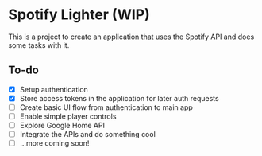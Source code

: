 # Spotify Lighter (WIP)

This is a project to create an application that uses the Spotify API and does some tasks with it.

## To-do

- [x] Setup authentication
- [x] Store access tokens in the application for later auth requests
- [ ] Create basic UI flow from authentication to main app
- [ ] Enable simple player controls
- [ ] Explore Google Home API
- [ ] Integrate the APIs and do something cool
- [ ] ...more coming soon!
